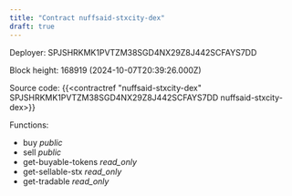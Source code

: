 ```yaml
---
title: "Contract nuffsaid-stxcity-dex"
draft: true
---
```

Deployer: SPJSHRKMK1PVTZM38SGD4NX29Z8J442SCFAYS7DD


 



Block height: 168919 (2024-10-07T20:39:26.000Z)

Source code: {{<contractref "nuffsaid-stxcity-dex" SPJSHRKMK1PVTZM38SGD4NX29Z8J442SCFAYS7DD nuffsaid-stxcity-dex>}}

Functions:

* buy _public_
* sell _public_
* get-buyable-tokens _read_only_
* get-sellable-stx _read_only_
* get-tradable _read_only_
